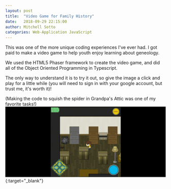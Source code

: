 ```yaml
---
layout: post
title:  "Video Game for Family History"
date:   2018-09-29 22:15:00
author: Mitchell Sotto
categories: Web-Application JavaScript
---
```

This was one of the more unique coding experiences I've ever had. I got paid to make a video game to help youth enjoy learning about geneology.

We used the HTML5 Phaser framework to create the video game, and did all of the Object Oriented Programming in Typescript. 

The only way to understand it is to try it out, so give the image a click and play for a little while (you will need to sign in with your google account, but trust me, it's worth it)!

(Making the code to squish the spider in Grandpa's Attic was one of my favorite tasks!)
[![Record Quest](/assets/squish-spider.gif)](https://recordquest.fhtl.byu.edu "Record Quest"){:target="_blank"}

